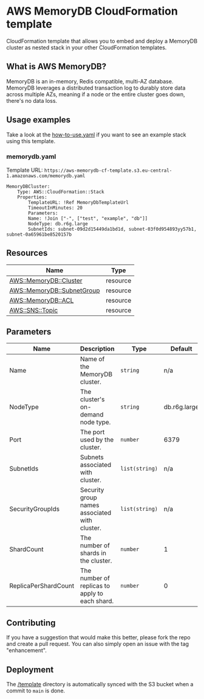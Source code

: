 # AWS MemoryDB CloudFormation template

CloudFormation template that allows you to embed and deploy a MemoryDB cluster as nested stack in your other CloudFormation templates.

## What is AWS MemoryDB?

MemoryDB is an in-memory, Redis compatible, multi-AZ database. MemoryDB leverages a distributed transaction log to durably store data across multiple AZs, meaning if a node or the entire cluster goes down, there's no data loss.

## Usage examples

Take a look at the [how-to-use.yaml](example/how-to-use.yaml) if you want to see an example stack using this template.

### memorydb.yaml

Template URL: `https://aws-memorydb-cf-template.s3.eu-central-1.amazonaws.com/memorydb.yaml`

```
MemoryDBCluster:
    Type: AWS::CloudFormation::Stack
    Properties:
        TemplateURL: !Ref MemoryDbTemplateUrl
        TimeoutInMinutes: 20
        Parameters:
        Name: !Join ["-", ["test", "example", "db"]]
        NodeType: db.r6g.large
        SubnetIds: subnet-09d2d15449da1bd1d, subnet-03f0d954893yy57b1, subnet-0a65961be8520157b
```

## Resources

| Name                                                                                                                                | Type     |
| ----------------------------------------------------------------------------------------------------------------------------------- | -------- |
| [AWS::MemoryDB::Cluster](https://docs.aws.amazon.com/AWSCloudFormation/latest/UserGuide/aws-resource-memorydb-cluster.html)         | resource |
| [AWS::MemoryDB::SubnetGroup](https://docs.aws.amazon.com/AWSCloudFormation/latest/UserGuide/aws-resource-memorydb-subnetgroup.html) | resource |
| [AWS::MemoryDB::ACL](https://docs.aws.amazon.com/AWSCloudFormation/latest/UserGuide/aws-resource-memorydb-acl.html)                 | resource |
| [AWS::SNS::Topic](https://docs.aws.amazon.com/AWSCloudFormation/latest/UserGuide/aws-properties-sns-topic.html)                     | resource |

## Parameters

| Name                 | Description                                    | Type           | Default      | Required |
| -------------------- | ---------------------------------------------- | -------------- | ------------ | :------: |
| Name                 | Name of the MemoryDB cluster.                  | `string`       | n/a          |   yes    |
| NodeType             | The cluster's on-demand node type.             | `string`       | db.r6g.large |    no    |
| Port                 | The port used by the cluster.                  | `number`       | 6379         |    no    |
| SubnetIds            | Subnets associated with cluster.               | `list(string)` | n/a          |    no    |
| SecurityGroupIds     | Security group names associated with cluster.  | `list(string)` | n/a          |    no    |
| ShardCount           | The number of shards in the cluster.           | `number`       | 1            |    no    |
| ReplicaPerShardCount | The number of replicas to apply to each shard. | `number`       | 0            |    no    |

## Contributing

If you have a suggestion that would make this better, please fork the repo and create a pull request. You can also simply open an issue with the tag "enhancement".

## Deployment

The [/template](template) directory is automatically synced with the S3 bucket when a commit to `main` is done.
